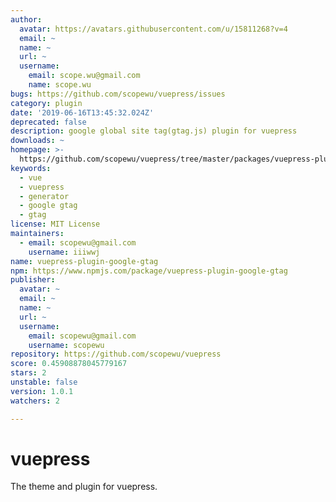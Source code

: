 ```yaml
---
author:
  avatar: https://avatars.githubusercontent.com/u/15811268?v=4
  email: ~
  name: ~
  url: ~
  username:
    email: scope.wu@gmail.com
    name: scope.wu
bugs: https://github.com/scopewu/vuepress/issues
category: plugin
date: '2019-06-16T13:45:32.024Z'
deprecated: false
description: google global site tag(gtag.js) plugin for vuepress
downloads: ~
homepage: >-
  https://github.com/scopewu/vuepress/tree/master/packages/vuepress-plugin-google-gtag
keywords:
  - vue
  - vuepress
  - generator
  - google gtag
  - gtag
license: MIT License
maintainers:
  - email: scopewu@gmail.com
    username: iiiwwj
name: vuepress-plugin-google-gtag
npm: https://www.npmjs.com/package/vuepress-plugin-google-gtag
publisher:
  avatar: ~
  email: ~
  name: ~
  url: ~
  username:
    email: scopewu@gmail.com
    username: scopewu
repository: https://github.com/scopewu/vuepress
score: 0.45908878045779167
stars: 2
unstable: false
version: 1.0.1
watchers: 2

---
```


# vuepress
The theme and plugin for vuepress.
